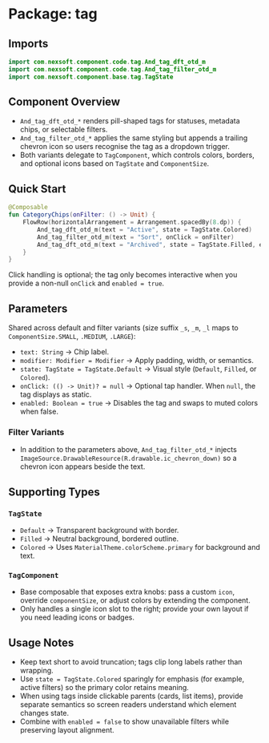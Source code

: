 # Package: tag

## Imports
```kotlin
import com.nexsoft.component.code.tag.And_tag_dft_otd_m
import com.nexsoft.component.code.tag.And_tag_filter_otd_m
import com.nexsoft.component.base.tag.TagState
```

## Component Overview
- `And_tag_dft_otd_*` renders pill-shaped tags for statuses, metadata chips, or selectable filters.
- `And_tag_filter_otd_*` applies the same styling but appends a trailing chevron icon so users recognise the tag as a dropdown trigger.
- Both variants delegate to `TagComponent`, which controls colors, borders, and optional icons based on `TagState` and `ComponentSize`.

## Quick Start
```kotlin
@Composable
fun CategoryChips(onFilter: () -> Unit) {
    FlowRow(horizontalArrangement = Arrangement.spacedBy(8.dp)) {
        And_tag_dft_otd_m(text = "Active", state = TagState.Colored)
        And_tag_filter_otd_m(text = "Sort", onClick = onFilter)
        And_tag_dft_otd_m(text = "Archived", state = TagState.Filled, enabled = false)
    }
}
```
Click handling is optional; the tag only becomes interactive when you provide a non-null `onClick` and `enabled = true`.

## Parameters
Shared across default and filter variants (size suffix `_s`, `_m`, `_l` maps to `ComponentSize.SMALL`, `.MEDIUM`, `.LARGE`):
- `text: String` -> Chip label.
- `modifier: Modifier = Modifier` -> Apply padding, width, or semantics.
- `state: TagState = TagState.Default` -> Visual style (`Default`, `Filled`, or `Colored`).
- `onClick: (() -> Unit)? = null` -> Optional tap handler. When `null`, the tag displays as static.
- `enabled: Boolean = true` -> Disables the tag and swaps to muted colors when false.

### Filter Variants
- In addition to the parameters above, `And_tag_filter_otd_*` injects `ImageSource.DrawableResource(R.drawable.ic_chevron_down)` so a chevron icon appears beside the text.

## Supporting Types
### `TagState`
- `Default` -> Transparent background with border.
- `Filled` -> Neutral background, bordered outline.
- `Colored` -> Uses `MaterialTheme.colorScheme.primary` for background and text.

### `TagComponent`
- Base composable that exposes extra knobs: pass a custom `icon`, override `componentSize`, or adjust colors by extending the component.
- Only handles a single icon slot to the right; provide your own layout if you need leading icons or badges.

## Usage Notes
- Keep text short to avoid truncation; tags clip long labels rather than wrapping.
- Use `state = TagState.Colored` sparingly for emphasis (for example, active filters) so the primary color retains meaning.
- When using tags inside clickable parents (cards, list items), provide separate semantics so screen readers understand which element changes state.
- Combine with `enabled = false` to show unavailable filters while preserving layout alignment.

